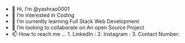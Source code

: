 - 👋 Hi, I’m @yashrao0001
- 👀 I’m interested in Coding
- 🌱 I’m currently learning Full Stack Web Development
- 💞️ I’m looking to collaborate on An open Source Project
- 📫 How to reach me ... 1. LinkedIn :   2. Instagram :      3. Contact Number:

<!---
yashrao0001/yashrao0001 is a ✨ special ✨ repository because its `README.md` (this file) appears on your GitHub profile.
You can click the Preview link to take a look at your changes.
--->
